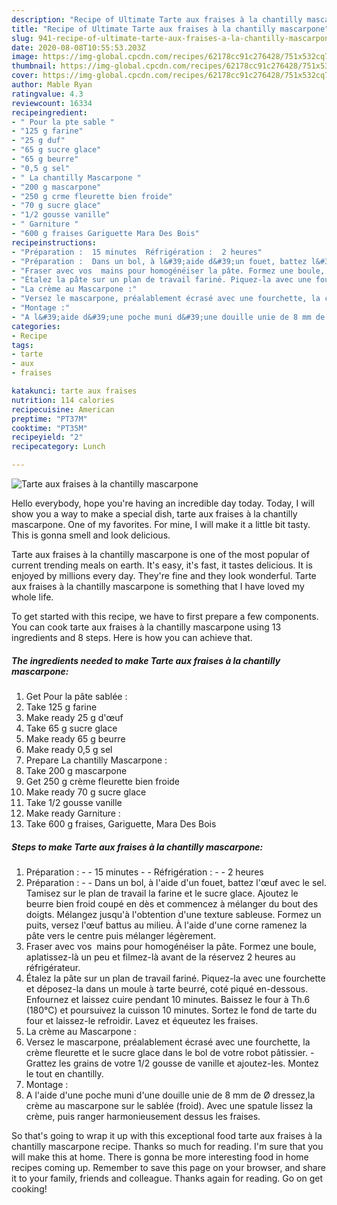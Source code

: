 ```yaml
---
description: "Recipe of Ultimate Tarte aux fraises à la chantilly mascarpone"
title: "Recipe of Ultimate Tarte aux fraises à la chantilly mascarpone"
slug: 941-recipe-of-ultimate-tarte-aux-fraises-a-la-chantilly-mascarpone
date: 2020-08-08T10:55:53.203Z
image: https://img-global.cpcdn.com/recipes/62178cc91c276428/751x532cq70/tarte-aux-fraises-a-la-chantilly-mascarpone-photo-principale-de-la-recette.jpg
thumbnail: https://img-global.cpcdn.com/recipes/62178cc91c276428/751x532cq70/tarte-aux-fraises-a-la-chantilly-mascarpone-photo-principale-de-la-recette.jpg
cover: https://img-global.cpcdn.com/recipes/62178cc91c276428/751x532cq70/tarte-aux-fraises-a-la-chantilly-mascarpone-photo-principale-de-la-recette.jpg
author: Mable Ryan
ratingvalue: 4.3
reviewcount: 16334
recipeingredient:
- " Pour la pte sable "
- "125 g farine"
- "25 g duf"
- "65 g sucre glace"
- "65 g beurre"
- "0,5 g sel"
- " La chantilly Mascarpone "
- "200 g mascarpone"
- "250 g crme fleurette bien froide"
- "70 g sucre glace"
- "1/2 gousse vanille"
- " Garniture "
- "600 g fraises Gariguette Mara Des Bois"
recipeinstructions:
- "Préparation :  15 minutes  Réfrigération :  2 heures"
- "Préparation :  Dans un bol, à l&#39;aide d&#39;un fouet, battez l&#39;œuf avec le sel. Tamisez sur le plan de travail la farine et le sucre glace. Ajoutez le beurre bien froid coupé en dès et commencez à mélanger du bout des doigts. Mélangez jusqu&#39;à l&#39;obtention d&#39;une texture sableuse. Formez un puits, versez l&#39;œuf battus au milieu. À l&#39;aide d&#39;une corne ramenez la pâte vers le centre puis mélanger légèrement."
- "Fraser avec vos  mains pour homogénéiser la pâte. Formez une boule, aplatissez-là un peu et filmez-là avant de la réservez 2 heures au réfrigérateur."
- "Étalez la pâte sur un plan de travail fariné. Piquez-la avec une fourchette et déposez-la dans un moule à tarte beurré, coté piqué en-dessous. Enfournez et laissez cuire pendant 10 minutes. Baissez le four à Th.6 (180°C) et poursuivez la cuisson 10 minutes. Sortez le fond de tarte du four et laissez-le refroidir. Lavez et équeutez les fraises."
- "La crème au Mascarpone :"
- "Versez le mascarpone, préalablement écrasé avec une fourchette, la crème fleurette et le sucre glace dans le bol de votre robot pâtissier. Grattez les grains de votre 1/2 gousse de vanille et ajoutez-les. Montez le tout en chantilly."
- "Montage :"
- "A l&#39;aide d&#39;une poche muni d&#39;une douille unie de 8 mm de Ø dressez,la crème au mascarpone sur le sablée (froid). Avec une spatule lissez la crème, puis ranger harmonieusement dessus les fraises."
categories:
- Recipe
tags:
- tarte
- aux
- fraises

katakunci: tarte aux fraises 
nutrition: 114 calories
recipecuisine: American
preptime: "PT37M"
cooktime: "PT35M"
recipeyield: "2"
recipecategory: Lunch

---
```



![Tarte aux fraises à la chantilly mascarpone](https://img-global.cpcdn.com/recipes/62178cc91c276428/751x532cq70/tarte-aux-fraises-a-la-chantilly-mascarpone-photo-principale-de-la-recette.jpg)

Hello everybody, hope you're having an incredible day today. Today, I will show you a way to make a special dish, tarte aux fraises à la chantilly mascarpone. One of my favorites. For mine, I will make it a little bit tasty. This is gonna smell and look delicious.

Tarte aux fraises à la chantilly mascarpone is one of the most popular of current trending meals on earth. It's easy, it's fast, it tastes delicious. It is enjoyed by millions every day. They're fine and they look wonderful. Tarte aux fraises à la chantilly mascarpone is something that I have loved my whole life.




To get started with this recipe, we have to first prepare a few components. You can cook tarte aux fraises à la chantilly mascarpone using 13 ingredients and 8 steps. Here is how you can achieve that.

<!--inarticleads1-->

##### The ingredients needed to make Tarte aux fraises à la chantilly mascarpone:

1. Get  Pour la pâte sablée :
1. Take 125 g farine
1. Make ready 25 g d&#39;œuf
1. Take 65 g sucre glace
1. Make ready 65 g beurre
1. Make ready 0,5 g sel
1. Prepare  La chantilly Mascarpone :
1. Take 200 g mascarpone
1. Get 250 g crème fleurette bien froide
1. Make ready 70 g sucre glace
1. Take 1/2 gousse vanille
1. Make ready  Garniture :
1. Take 600 g fraises, Gariguette, Mara Des Bois




<!--inarticleads2-->

##### Steps to make Tarte aux fraises à la chantilly mascarpone:

1. Préparation : -  - 15 minutes -  - Réfrigération : -  - 2 heures
1. Préparation : -  - Dans un bol, à l&#39;aide d&#39;un fouet, battez l&#39;œuf avec le sel. Tamisez sur le plan de travail la farine et le sucre glace. Ajoutez le beurre bien froid coupé en dès et commencez à mélanger du bout des doigts. Mélangez jusqu&#39;à l&#39;obtention d&#39;une texture sableuse. Formez un puits, versez l&#39;œuf battus au milieu. À l&#39;aide d&#39;une corne ramenez la pâte vers le centre puis mélanger légèrement.
1. Fraser avec vos  mains pour homogénéiser la pâte. Formez une boule, aplatissez-là un peu et filmez-là avant de la réservez 2 heures au réfrigérateur.
1. Étalez la pâte sur un plan de travail fariné. Piquez-la avec une fourchette et déposez-la dans un moule à tarte beurré, coté piqué en-dessous. Enfournez et laissez cuire pendant 10 minutes. Baissez le four à Th.6 (180°C) et poursuivez la cuisson 10 minutes. Sortez le fond de tarte du four et laissez-le refroidir. Lavez et équeutez les fraises.
1. La crème au Mascarpone :
1. Versez le mascarpone, préalablement écrasé avec une fourchette, la crème fleurette et le sucre glace dans le bol de votre robot pâtissier. - Grattez les grains de votre 1/2 gousse de vanille et ajoutez-les. Montez le tout en chantilly.
1. Montage :
1. A l&#39;aide d&#39;une poche muni d&#39;une douille unie de 8 mm de Ø dressez,la crème au mascarpone sur le sablée (froid). Avec une spatule lissez la crème, puis ranger harmonieusement dessus les fraises.




So that's going to wrap it up with this exceptional food tarte aux fraises à la chantilly mascarpone recipe. Thanks so much for reading. I'm sure that you will make this at home. There is gonna be more interesting food in home recipes coming up. Remember to save this page on your browser, and share it to your family, friends and colleague. Thanks again for reading. Go on get cooking!
